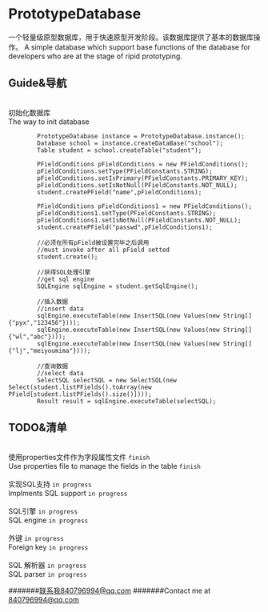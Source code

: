 # PrototypeDatabase
一个轻量级原型数据库，用于快速原型开发阶段。该数据库提供了基本的数据库操作。
A simple database which support base functions of the database for developers who are at the stage of ripid prototyping.

Guide&导航
-------

<br> 初始化数据库
<br> The way to init database
```
        PrototypeDatabase instance = PrototypeDatabase.instance();
        Database school = instance.createDataBase("school");
        Table student = school.createTable("student");

        PFieldConditions pFieldConditions = new PFieldConditions();
        pFieldConditions.setType(PFieldConstants.STRING);
        pFieldConditions.setIsPrimary(PFieldConstants.PRIMARY_KEY);
        pFieldConditions.setIsNotNull(PFieldConstants.NOT_NULL);
        student.createPField("name",pFieldConditions);

        PFieldConditions pFieldConditions1 = new PFieldConditions();
        pFieldConditions1.setType(PFieldConstants.STRING);
        pFieldConditions1.setIsNotNull(PFieldConstants.NOT_NULL);
        student.createPField("passwd",pFieldConditions1);

        //必须在所有pField被设置完毕之后调用
        //must invoke after all pField setted
        student.create();
        
        //获得SQL处理引擎
        //get sql engine
        SQLEngine sqlEngine = student.getSqlEngine();
        
        //插入数据
        //insert data
        sqlEngine.executeTable(new InsertSQL(new Values(new String[]{"pyx","123456"})));
        sqlEngine.executeTable(new InsertSQL(new Values(new String[]{"wl","abc"})));
        sqlEngine.executeTable(new InsertSQL(new Values(new String[]{"lj","meiyoumima"})));
        
        //查询数据
        //select data
        SelectSQL selectSQL = new SelectSQL(new Select(student.listPFields().toArray(new PField[student.listPFields().size()])));
        Result result = sqlEngine.executeTable(selectSQL);
```

TODO&清单
--------
<br>使用properties文件作为字段属性文件   `finish`
<br>Use properties file to manage the fields in the table   `finish`
<br>
<br>实现SQL支持   `in progress`
<br>Implments SQL support   `in progress`
<br>
<br>SQL引擎   `in progress`
<br>SQL engine   `in progress`
<br>
<br>外键   `in progress`
<br>Foreign key   `in progress`
<br>
<br>SQL 解析器   `in progress`
<br>SQL parser   `in progress`
<br>

#######联系我840796994@qq.com
#######Contact me at 840796994@qq.com
